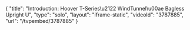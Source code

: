 {
    "title": "Introduction: Hoover T-Series\u2122 WindTunnel\u00ae Bagless Upright U",
    "type": "solo",
    "layout": "iframe-static",
    "videoId": "3787885",
    "url": "\/tvpembed\/3787885"
}